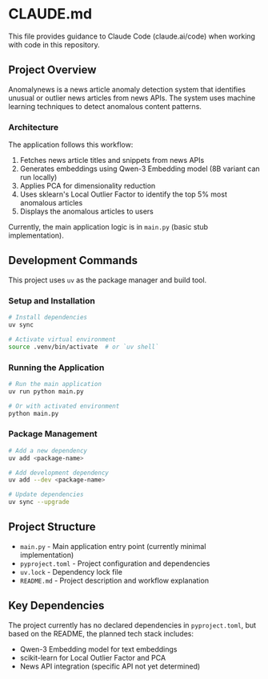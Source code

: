 # CLAUDE.md

This file provides guidance to Claude Code (claude.ai/code) when working with code in this repository.

## Project Overview

Anomalynews is a news article anomaly detection system that identifies unusual or outlier news articles from news APIs. The system uses machine learning techniques to detect anomalous content patterns.

### Architecture

The application follows this workflow:
1. Fetches news article titles and snippets from news APIs
2. Generates embeddings using Qwen-3 Embedding model (8B variant can run locally)
3. Applies PCA for dimensionality reduction
4. Uses sklearn's Local Outlier Factor to identify the top 5% most anomalous articles
5. Displays the anomalous articles to users

Currently, the main application logic is in `main.py` (basic stub implementation).

## Development Commands

This project uses `uv` as the package manager and build tool.

### Setup and Installation
```bash
# Install dependencies
uv sync

# Activate virtual environment
source .venv/bin/activate  # or `uv shell`
```

### Running the Application
```bash
# Run the main application
uv run python main.py

# Or with activated environment
python main.py
```

### Package Management
```bash
# Add a new dependency
uv add <package-name>

# Add development dependency
uv add --dev <package-name>

# Update dependencies
uv sync --upgrade
```

## Project Structure

- `main.py` - Main application entry point (currently minimal implementation)
- `pyproject.toml` - Project configuration and dependencies
- `uv.lock` - Dependency lock file
- `README.md` - Project description and workflow explanation

## Key Dependencies

The project currently has no declared dependencies in `pyproject.toml`, but based on the README, the planned tech stack includes:
- Qwen-3 Embedding model for text embeddings
- scikit-learn for Local Outlier Factor and PCA
- News API integration (specific API not yet determined)